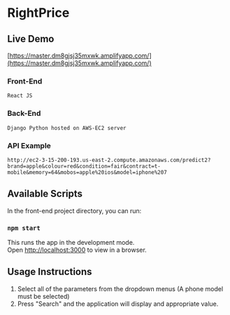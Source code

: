 # RightPrice

## Live Demo
[https://master.dm8gjsj35mxwk.amplifyapp.com/](https://master.dm8gjsj35mxwk.amplifyapp.com/) 

### Front-End
    React JS
### Back-End
    Django Python hosted on AWS-EC2 server
### API Example
    http://ec2-3-15-200-193.us-east-2.compute.amazonaws.com/predict2?brand=apple&colour=red&condition=fair&contract=t-mobile&memory=64&mobos=apple%20ios&model=iphone%207

## Available Scripts

In the front-end project directory, you can run:

### `npm start`

This runs the app in the development mode.<br />
Open [http://localhost:3000](http://localhost:3000) to view in a browser.

## Usage Instructions
1. Select all of the parameters from the dropdown menus (A phone model must be selected)
2. Press "Search" and the application will display and appropriate value.
